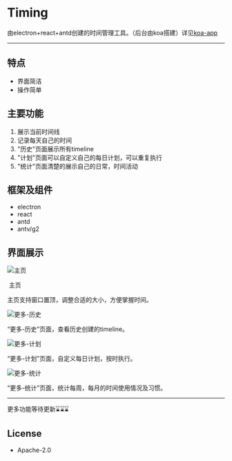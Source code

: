 # Timing

由electron+react+antd创建的时间管理工具。（后台由koa搭建）详见[koa-app](<https://github.com/ZhaoSheng2000/koa-app>)

----
## 特点
* 界面简洁
* 操作简单

## 主要功能
1. 展示当前时间线
2. 记录每天自己的时间
3. "历史"页面展示所有timeline
4. "计划"页面可以自定义自己的每日计划，可以重复执行
5. "统计"页面清楚的展示自己的日常，时间活动

## 框架及组件
* electron
* react
* antd
* antv/g2

## 界面展示

![主页](https://tva1.sinaimg.cn/large/007S8ZIlly1gen6fonjfuj307s0go0te.jpg)

​                                    主页

主页支持窗口置顶，调整合适的大小，方便掌握时间。

![更多-历史](https://tva1.sinaimg.cn/large/007S8ZIlly1geolbfcicqj30os0gomy9.jpg)

“更多-历史”页面，查看历史创建的timeline。

![更多-计划](https://tva1.sinaimg.cn/large/007S8ZIlly1geolcns5zsj30os0goq3j.jpg)

“更多-计划”页面，自定义每日计划，按时执行。

![更多-统计](https://tva1.sinaimg.cn/large/007S8ZIlly1geoldi7pj4j30os0gomye.jpg)

“更多-统计”页面，统计每周，每月的时间使用情况及习惯。

-----

更多功能等待更新⌛️⌛️⌛️

## License
* Apache-2.0